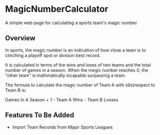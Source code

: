 # MagicNumberCalculator
A simple web page for calculating a sports team's magic number

## Overview
In sports, the magic number is an indication of how close a team is to clinching a playoff spot or division best record.

It is calculated in terms of the wins and loses of two teams and the total number of games in a season. When the megic number reaches 0, the "other team" is mathmatically incapable surpassing a team.

The formula to calculate the magic number of Team A with (dis)respect to Team B is:

Games In A Season + 1 - Team A Wins - Team B Losses

## Features To Be Added
* Import Team Records from Major Sports Leagues